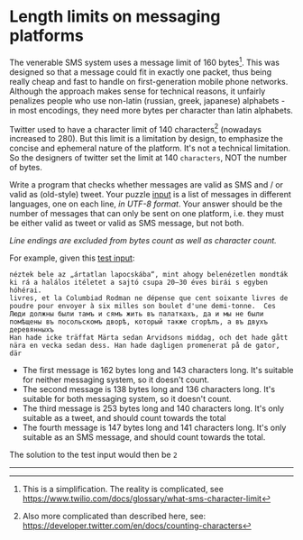 # Length limits on messaging platforms

The venerable SMS system uses a message limit of 160 bytes[^1]. This was designed so that a message could fit in exactly one packet, thus being really cheap and fast to handle on first-generation mobile phone networks. Although the approach makes sense for technical reasons, it unfairly penalizes people who use non-latin (russian, greek, japanese) alphabets - in most encodings, they need more bytes per character than latin alphabets.

Twitter used to have a character limit of 140 characters[^2] (nowadays increased to 280). But this limit is a limitation by design, to emphasize the concise and ephemeral nature of the platform. It's not a technical limitation. So the designers of twitter set the limit at 140 `characters`, NOT the number of bytes.

Write a program that checks whether messages are valid as SMS and / or valid as (old-style) tweet. Your puzzle [input](./input) is a list of messages in different languages, one on each line, *in UTF-8 format*.  Your answer should be the number of messages that can only be sent on one platform, i.e. they must be either valid as tweet or valid as SMS message, but not both.

*Line endings are excluded from bytes count as well as character count.*

For example, given this [test input](./test-input):

```
néztek bele az „ártatlan lapocskába“, mint ahogy belenézetlen mondták ki rá a halálos itéletet a sajtó csupa 20–30 éves birái s egyben hóhérai.
livres, et la Columbiad Rodman ne dépense que cent soixante livres de poudre pour envoyer à six milles son boulet d'une demi-tonne.  Ces
Люди должны были тамъ и сямъ жить въ палаткахъ, да и мы не были помѣщены въ посольскомъ дворѣ, который также сгорѣлъ, а въ двухъ деревянныхъ
Han hade icke träffat Märta sedan Arvidsons middag, och det hade gått nära en vecka sedan dess. Han hade dagligen promenerat på de gator, där
```

* The first message is 162 bytes long and 143 characters long. It's suitable for neither messaging system, so it doesn't count.
* The second message is 138 bytes long and 136 characters long. It's suitable for both messaging system, so it doesn't count.
* The third message is 253 bytes long and 140 characters long. It's only suitable as a tweet, and should count towards the total
* The fourth message is 147 bytes long and 141 characters long. It's only suitable as an SMS message, and should count towards the total.

The solution to the test input would then be `2`

------

[^1]: This is a simplification. The reality is complicated, see https://www.twilio.com/docs/glossary/what-sms-character-limit
[^2]: Also more complicated than described here, see: https://developer.twitter.com/en/docs/counting-characters
